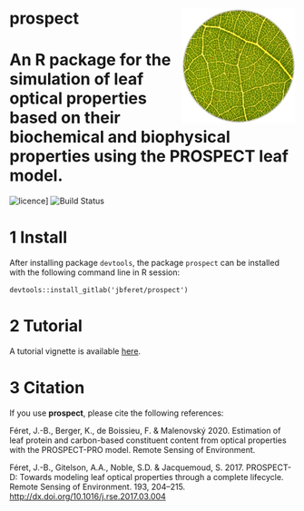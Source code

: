 # __prospect__ <img src="man/figures/logo.png" align="right" alt="" width="200" />

# An R package for the simulation of leaf optical properties based on their biochemical and biophysical properties using the PROSPECT leaf model. 

![licence](https://img.shields.io/badge/Licence-GPL--3-blue.svg)]
![Build Status](https://gitlab.com/jbferet/prospect/badges/master/pipeline.svg)

# 1 Install

After installing package `devtools`, the package `prospect` can be installed with the following command line in R session:
```
devtools::install_gitlab('jbferet/prospect')
```
# 2 Tutorial

<!-- README.md is generated from README.Rmd. Please edit that file -->

<!-- ```{r include = FALSE} -->
<!-- knitr::opts_chunk$set( -->
<!--   collapse = TRUE, -->
<!--   comment = "#>", -->
<!--   fig.path = "man/figures/README-", -->
<!--   out.width = "100%" -->
<!-- ) -->
<!-- ``` -->

A tutorial vignette is available [here](https://jbferet.gitlab.io/prospect/articles/prospect.html).

# 3 Citation

If you use **prospect**, please cite the following references:

Féret, J.-B., Berger, K., de Boissieu, F. & Malenovský 2020. Estimation of leaf protein and carbon-based constituent content from optical properties with the PROSPECT-PRO model. Remote Sensing of Environment.

Féret, J.-B., Gitelson, A.A., Noble, S.D. & Jacquemoud, S. 2017. PROSPECT-D: Towards modeling leaf optical properties through a complete lifecycle. Remote Sensing of Environment. 193, 204–215. http://dx.doi.org/10.1016/j.rse.2017.03.004
